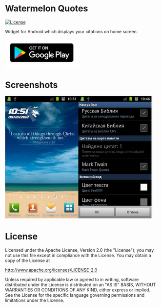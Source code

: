 # Watermelon Quotes
<a target="_blank" href="LICENSE"><img src="http://img.shields.io/:license-apache-blue.svg" alt="License" /></a>

Widget for Android which displays your citations on home screen.

<a target="_blank" href="https://play.google.com/store/apps/details?id=com.devfruit.watermelon&hl=en">
<img src="images/google-play-badge.png" width="240"/>
</a>

# Screenshots
<img src="images/main.jpg" width="240" align="left"/>
<img src="images/preferences.jpg" width="240"/>

# License
Licensed under the Apache License, Version 2.0 (the "License");
you may not use this file except in compliance with the License.
You may obtain a copy of the License at

   http://www.apache.org/licenses/LICENSE-2.0

Unless required by applicable law or agreed to in writing, software
distributed under the License is distributed on an "AS IS" BASIS,
WITHOUT WARRANTIES OR CONDITIONS OF ANY KIND, either express or implied.
See the License for the specific language governing permissions and
limitations under the License.
